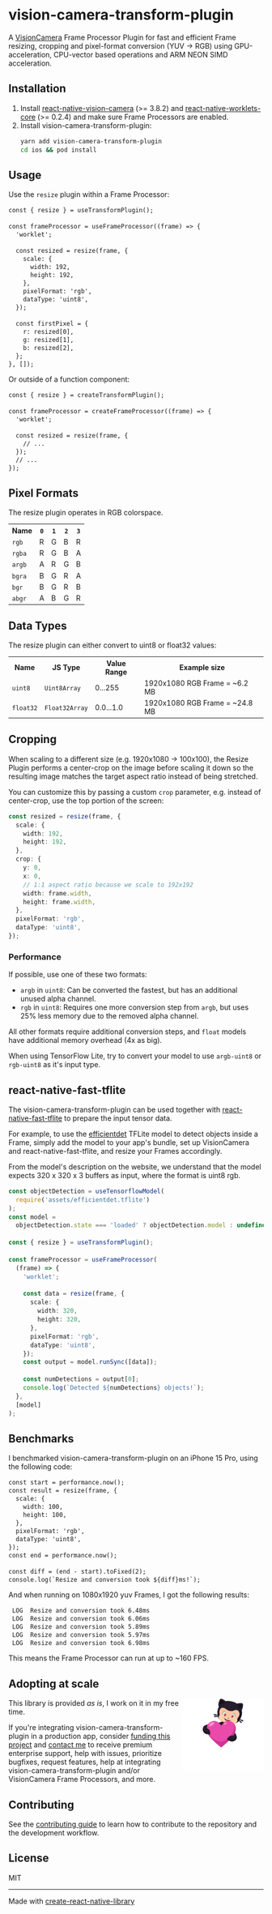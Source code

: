 # vision-camera-transform-plugin

A [VisionCamera](https://github.com/mrousavy/react-native-vision-camera) Frame Processor Plugin for fast and efficient Frame resizing, cropping and pixel-format conversion (YUV -> RGB) using GPU-acceleration, CPU-vector based operations and ARM NEON SIMD acceleration.

## Installation

1. Install [react-native-vision-camera](https://github.com/mrousavy/react-native-vision-camera) (>= 3.8.2) and [react-native-worklets-core](https://github.com/margelo/react-native-worklets-core) (>= 0.2.4) and make sure Frame Processors are enabled.
2. Install vision-camera-transform-plugin:
   ```sh
   yarn add vision-camera-transform-plugin
   cd ios && pod install
   ```

## Usage

Use the `resize` plugin within a Frame Processor:

```tsx
const { resize } = useTransformPlugin();

const frameProcessor = useFrameProcessor((frame) => {
  'worklet';

  const resized = resize(frame, {
    scale: {
      width: 192,
      height: 192,
    },
    pixelFormat: 'rgb',
    dataType: 'uint8',
  });

  const firstPixel = {
    r: resized[0],
    g: resized[1],
    b: resized[2],
  };
}, []);
```

Or outside of a function component:

```tsx
const { resize } = createTransformPlugin();

const frameProcessor = createFrameProcessor((frame) => {
  'worklet';

  const resized = resize(frame, {
    // ...
  });
  // ...
});
```

## Pixel Formats

The resize plugin operates in RGB colorspace.

<table>
<tr>
<th>Name</th>
<th><code>0</code></th>
<th><code>1</code></th>
<th><code>2</code></th>
<th><code>3</code></th>
</tr>

<tr>
<td><code>rgb</code></td>
<td>R</td>
<td>G</td>
<td>B</td>
<td>R</td>
</tr>

<tr>
<td><code>rgba</code></td>
<td>R</td>
<td>G</td>
<td>B</td>
<td>A</td>
</tr>

<tr>
<td><code>argb</code></td>
<td>A</td>
<td>R</td>
<td>G</td>
<td>B</td>
</tr>

<tr>
<td><code>bgra</code></td>
<td>B</td>
<td>G</td>
<td>R</td>
<td>A</td>
</tr>

<tr>
<td><code>bgr</code></td>
<td>B</td>
<td>G</td>
<td>R</td>
<td>B</td>
</tr>

<tr>
<td><code>abgr</code></td>
<td>A</td>
<td>B</td>
<td>G</td>
<td>R</td>
</tr>

</table>

## Data Types

The resize plugin can either convert to uint8 or float32 values:

<table>
<tr>
<th>Name</th>
<th>JS Type</th>
<th>Value Range</th>
<th>Example size</th>
</tr>

<tr>
<td><code>uint8</code></td>
<td><code>Uint8Array</code></td>
<td>0...255</td>
<td>1920x1080 RGB Frame = ~6.2 MB</td>
</tr>

<tr>
<td><code>float32</code></td>
<td><code>Float32Array</code></td>
<td>0.0...1.0</td>
<td>1920x1080 RGB Frame = ~24.8 MB</td>
</tr>

</table>

## Cropping

When scaling to a different size (e.g. 1920x1080 -> 100x100), the Resize Plugin performs a center-crop on the image before scaling it down so the resulting image matches the target aspect ratio instead of being stretched.

You can customize this by passing a custom `crop` parameter, e.g. instead of center-crop, use the top portion of the screen:

```ts
const resized = resize(frame, {
  scale: {
    width: 192,
    height: 192,
  },
  crop: {
    y: 0,
    x: 0,
    // 1:1 aspect ratio because we scale to 192x192
    width: frame.width,
    height: frame.width,
  },
  pixelFormat: 'rgb',
  dataType: 'uint8',
});
```

### Performance

If possible, use one of these two formats:

- `argb` in `uint8`: Can be converted the fastest, but has an additional unused alpha channel.
- `rgb` in `uint8`: Requires one more conversion step from `argb`, but uses 25% less memory due to the removed alpha channel.

All other formats require additional conversion steps, and `float` models have additional memory overhead (4x as big).

When using TensorFlow Lite, try to convert your model to use `argb-uint8` or `rgb-uint8` as it's input type.

## react-native-fast-tflite

The vision-camera-transform-plugin can be used together with [react-native-fast-tflite](https://github.com/mrousavy/react-native-fast-tflite) to prepare the input tensor data.

For example, to use the [efficientdet](https://www.kaggle.com/models/tensorflow/efficientdet/frameworks/tfLite) TFLite model to detect objects inside a Frame, simply add the model to your app's bundle, set up VisionCamera and react-native-fast-tflite, and resize your Frames accordingly.

From the model's description on the website, we understand that the model expects 320 x 320 x 3 buffers as input, where the format is uint8 rgb.

```ts
const objectDetection = useTensorflowModel(
  require('assets/efficientdet.tflite')
);
const model =
  objectDetection.state === 'loaded' ? objectDetection.model : undefined;

const { resize } = useTransformPlugin();

const frameProcessor = useFrameProcessor(
  (frame) => {
    'worklet';

    const data = resize(frame, {
      scale: {
        width: 320,
        height: 320,
      },
      pixelFormat: 'rgb',
      dataType: 'uint8',
    });
    const output = model.runSync([data]);

    const numDetections = output[0];
    console.log(`Detected ${numDetections} objects!`);
  },
  [model]
);
```

## Benchmarks

I benchmarked vision-camera-transform-plugin on an iPhone 15 Pro, using the following code:

```tsx
const start = performance.now();
const result = resize(frame, {
  scale: {
    width: 100,
    height: 100,
  },
  pixelFormat: 'rgb',
  dataType: 'uint8',
});
const end = performance.now();

const diff = (end - start).toFixed(2);
console.log(`Resize and conversion took ${diff}ms!`);
```

And when running on 1080x1920 yuv Frames, I got the following results:

```
 LOG  Resize and conversion took 6.48ms
 LOG  Resize and conversion took 6.06ms
 LOG  Resize and conversion took 5.89ms
 LOG  Resize and conversion took 5.97ms
 LOG  Resize and conversion took 6.98ms
```

This means the Frame Processor can run at up to ~160 FPS.

## Adopting at scale

<a href="https://github.com/sponsors/mrousavy">
  <img align="right" width="160" alt="This library helped you? Consider sponsoring!" src=".github/funding-octocat.svg">
</a>

This library is provided _as is_, I work on it in my free time.

If you're integrating vision-camera-transform-plugin in a production app, consider [funding this project](https://github.com/sponsors/mrousavy) and <a href="mailto:me@mrousavy.com?subject=Adopting vision-camera-transform-plugin at scale">contact me</a> to receive premium enterprise support, help with issues, prioritize bugfixes, request features, help at integrating vision-camera-transform-plugin and/or VisionCamera Frame Processors, and more.

## Contributing

See the [contributing guide](CONTRIBUTING.md) to learn how to contribute to the repository and the development workflow.

## License

MIT

---

Made with [create-react-native-library](https://github.com/callstack/react-native-builder-bob)
